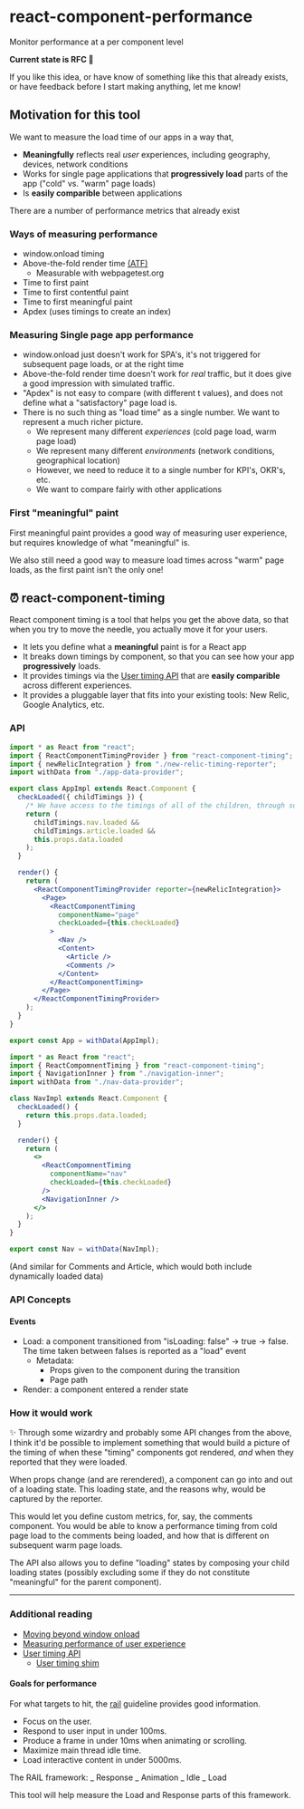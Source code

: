 # react-component-performance

Monitor performance at a per component level

**Current state is RFC 📄**

If you like this idea, or have know of something like this that already exists, or have feedback before I start making anything, let me know!

## Motivation for this tool

We want to measure the load time of our apps in a way that,

- **Meaningfully** reflects real _user_ experiences, including geography, devices, network conditions
- Works for single page applications that **progressively load** parts of the app ("cold" vs. "warm" page loads)
- Is **easily comparible** between applications

There are a number of performance metrics that already exist

### Ways of measuring performance

- window.onload timing
- Above-the-fold render time [(ATF)](http://assets.en.oreilly.com/1/event/62/Above%20the%20Fold%20Time_%20Measuring%20Web%20Page%20Performance%20Visually%20Presentation.pdf)
  - Measurable with webpagetest.org
- Time to first paint
- Time to first contentful paint
- Time to first meaningful paint
- Apdex (uses timings to create an index)

### Measuring Single page app performance

- window.onload just doesn't work for SPA's, it's not triggered for subsequent page loads, or at the right time
- Above-the-fold render time doesn't work for _real_ traffic, but it does give a good impression with simulated traffic.
- "Apdex" is not easy to compare (with different t values), and does not define what a "satisfactory" page load is.
- There is no such thing as "load time" as a single number. We want to represent a much richer picture.
  - We represent many different _experiences_ (cold page load, warm page load)
  - We represent many different _environments_ (network conditions, geographical location)
  - However, we need to reduce it to a single number for KPI's, OKR's, etc.
  - We want to compare fairly with other applications

### First "meaningful" paint

First meaningful paint provides a good way of measuring user experience, but requires knowledge of what "meaningful" is.

We also still need a good way to measure load times across "warm" page loads, as the first paint isn't the only one!

## ⏰ react-component-timing

React component timing is a tool that helps you get the above data, so that when you try to move the needle, you actually move it for your users.

- It lets you define what a **meaningful** paint is for a React app
- It breaks down timings by component, so that you can see how your app **progressively** loads.
- It provides timings via the [User timing API](https://developer.mozilla.org/en-US/docs/Web/API/User_Timing_API) that are **easily comparible** across different experiences.
- It provides a pluggable layer that fits into your existing tools: New Relic, Google Analytics, etc.

### API

```jsx
import * as React from "react";
import { ReactComponentTimingProvider } from "react-component-timing";
import { newRelicIntegration } from "./new-relic-timing-reporter";
import withData from "./app-data-provider";

export class AppImpl extends React.Component {
  checkLoaded({ childTimings }) {
    /* We have access to the timings of all of the children, through some magic */
    return (
      childTimings.nav.loaded &&
      childTimings.article.loaded &&
      this.props.data.loaded
    );
  }

  render() {
    return (
      <ReactComponentTimingProvider reporter={newRelicIntegration}>
        <Page>
          <ReactComponentTiming
            componentName="page"
            checkLoaded={this.checkLoaded}
          >
            <Nav />
            <Content>
              <Article />
              <Comments />
            </Content>
          </ReactComponentTiming>
        </Page>
      </ReactComponentTimingProvider>
    );
  }
}

export const App = withData(AppImpl);
```

```jsx
import * as React from "react";
import { ReactCompomnentTiming } from "react-component-timing";
import { NavigationInner } from "./navigation-inner";
import withData from "./nav-data-provider";

class NavImpl extends React.Component {
  checkLoaded() {
    return this.props.data.loaded;
  }

  render() {
    return (
      <>
        <ReactCompomnentTiming
          componentName="nav"
          checkLoaded={this.checkLoaded}
        />
        <NavigationInner />
      </>
    );
  }
}

export const Nav = withData(NavImpl);
```

(And similar for Comments and Article, which would both include dynamically loaded data)

### API Concepts

#### Events

- Load: a component transitioned from "isLoading: false" -> true -> false. The time taken between falses is reported as a "load" event
  - Metadata:
    - Props given to the component during the transition
    - Page path
- Render: a component entered a render state

### How it would work

✨ Through some wizardry and probably some API changes from the above, I think it'd be possible to implement something that would build a picture of the timing of when these "timing" components got rendered, _and_ when they reported that they were loaded.

When props change (and are rerendered), a component can go into and out of a loading state. This loading state, and the reasons why, would be captured by the reporter.

This would let you define custom metrics, for, say, the comments component. You would be able to know a performance timing from cold page load to the comments being loaded, and how that is different on subsequent warm page loads.

The API also allows you to define "loading" states by composing your child loading states (possibly excluding some if they do not constitute "meaningful" for the parent component).

---

### Additional reading

- [Moving beyond window onload](http://www.stevesouders.com/blog/2013/05/13/moving-beyond-window-onload/)
- [Measuring performance of user experience](http://blog.patrickmeenan.com/2013/07/measuring-performance-of-user-experience.html)
- [User timing API](https://www.w3.org/TR/user-timing/)
  - [User timing shim](https://gist.github.com/pmeenan/5902672#file-user-timing-rum-js)

#### Goals for performance

For what targets to hit, the [rail](https://developers.google.com/web/fundamentals/performance/rail) guideline provides good information.

- Focus on the user.
- Respond to user input in under 100ms.
- Produce a frame in under 10ms when animating or scrolling.
- Maximize main thread idle time.
- Load interactive content in under 5000ms.

The RAIL framework:
_ Response
_ Animation
_ Idle
_ Load

This tool will help measure the Load and Response parts of this framework.
